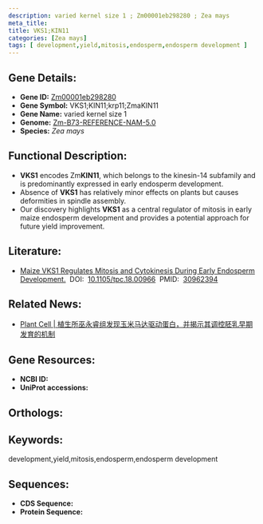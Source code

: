 ```yaml
---
description: varied kernel size 1 ; Zm00001eb298280 ; Zea mays
meta_title:
title: VKS1;KIN11
categories: [Zea mays]
tags: [ development,yield,mitosis,endosperm,endosperm development ]
---
```


## Gene Details:
- **Gene ID:**	[Zm00001eb298280]()
- **Gene Symbol:** VKS1;KIN11;krp11;ZmaKIN11
- **Gene Name:** varied kernel size 1
- **Genome:** [Zm-B73-REFERENCE-NAM-5.0]()
- **Species:** *Zea mays*

## Functional Description:
   - **VKS1** encodes Zm**KIN11**, which belongs to the kinesin-14 subfamily and is predominantly expressed in early endosperm development.
   - Absence of **VKS1** has relatively minor effects on plants but causes deformities in spindle assembly.
   - Our discovery highlights **VKS1** as a central regulator of mitosis in early maize endosperm development and provides a potential approach for future yield improvement.

## Literature:
   - [Maize VKS1 Regulates Mitosis and Cytokinesis During Early Endosperm Development.]( https://academic.oup.com/plcell/article/31/6/1238/5985645?login=true)&nbsp;&nbsp;DOI:&nbsp;&nbsp;[10.1105/tpc.18.00966](https://academic.oup.com/plcell/article/31/6/1238/5985645?login=true)&nbsp;&nbsp;PMID:&nbsp;&nbsp;[30962394](https://pubmed.ncbi.nlm.nih.gov/30962394/)

## Related News:
   - [Plant Cell | 植生所巫永睿组发现玉米马达驱动蛋白，并揭示其调控胚乳早期发育的机制](https://mp.weixin.qq.com/s?__biz=MzU3ODY3MDM0NA==&mid=2247490265&idx=2&sn=ac0e5b28a6940304285c3fbff3978698&chksm=fd7080beca0709a86d1eaff77c3aa1934e4cf8199c3ddbf1aa94084ce104c9a3d331e9c48754&scene=27#wechat_redirect)

## Gene Resources:
- **NCBI ID:** [](https://www.ncbi.nlm.nih.gov/gene/?term=)
- **UniProt accessions:** [](https://www.uniprot.org/uniprotkb//entry)

## Orthologs:

## Keywords:
development,yield,mitosis,endosperm,endosperm development

## Sequences:
- **CDS Sequence:**
- **Protein Sequence:**
